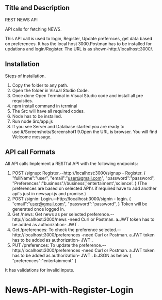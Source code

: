 ## Title and Description

REST NEWS API

API calls for fetching NEWS.

This API call is used to login, Register, Update prefernces, get data based on preferences. It has the local host 3000.Postman has to be installed for updations and login/Register. The URL is as shown-http://localhost:3000/. 

## Installation

Steps of installation.
1. Copy the folder to any path.
2. Open the folder in Visual Studio Code.
3. Once done Open Terminal in Visual Studio code and install all pre requisites.
4. npm install command in terminal
5. The Src will have all required codes.
6. Node has to be installed.
7. Run node Src/app.js
8. If you see Server and Database started you are ready to use.#/Screenshots/Screenshot1
9.Open the URL is browser. You will find Welcome message.

## API call Formats

All API calls
Implement a RESTful API with the following endpoints:

1. POST /signup: Register.--http://localhost:3000/signup - Register.
    {
    "fullName":"user",
    "email":"user@gmail.com",
    "password":"password",
    "Preferences":"business"//business','entertaiment','science'.
    }
    (The preferences are based on selected API's if required have to add another api's just in newsapi.js and promise.)
2. POST /signin: Login.--http://localhost:3000/signin - login.
    {
        "email":"user@gmail.com",
        "password":"password",
    }
    Token will be generated once logged in.
3. Get /news: Get news as per selected preference.--http://localhost:3000/news -need Curl or Postman.
   a.JWT token has to be added as authorization- JWT <token>.
4.  Get /preferences: To check the preference selected.--http://localhost:3000/preferences -need Curl or Postman.
   a.JWT token has to be added as authorization- JWT <token>.
5. PUT /preferences: To update the preference.--http://localhost:3000/preferences -need Curl or Postman.
   a.JWT token has to be added as authorization- JWT <token>.
   b.JSON as below
    {
    "preferences":"entertainment"
    }

It has validations for invalid inputs.
# News-API-with-Register-Login

